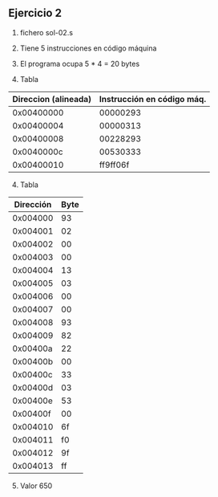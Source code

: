 ## Ejercicio 2

1. fichero sol-02.s


1. Tiene 5 instrucciones en código máquina
2. El programa ocupa 5 * 4 = 20 bytes
3. Tabla

|  Direccion (alineada) | Instrucción en código máq. |
|-----------------------|----------------------------|
|   0x00400000          |  00000293                  |
|   0x00400004          |  00000313                  |
|   0x00400008          |  00228293                  |
|   0x0040000c          |  00530333                  |
|   0x00400010          |  ff9ff06f                  |


4. Tabla

|  Dirección |  Byte  |
|------------|--------|
| 0x004000| 93 |
| 0x004001| 02 |
| 0x004002| 00 |
| 0x004003| 00 |
| 0x004004| 13 |
| 0x004005| 03 |
| 0x004006| 00 |
| 0x004007| 00 |
| 0x004008| 93 |
| 0x004009| 82 |
| 0x00400a| 22 |
| 0x00400b| 00 |
| 0x00400c| 33 |
| 0x00400d| 03 |
| 0x00400e| 53 |
| 0x00400f| 00 |
| 0x004010| 6f |
| 0x004011| f0 |
| 0x004012| 9f |
| 0x004013| ff |

5. Valor 650
